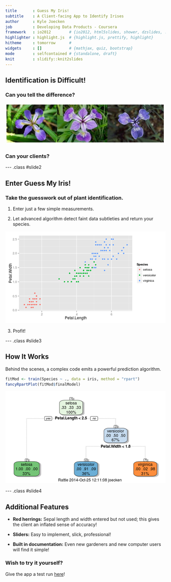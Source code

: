 ```yaml
---
title       : Guess My Iris!
subtitle    : A Client-facing App to Identify Irises
author      : Kyle Joecken
job         : Developing Data Products - Coursera
framework   : io2012        # {io2012, html5slides, shower, dzslides, ...}
highlighter : highlight.js  # {highlight.js, prettify, highlight}
hitheme     : tomorrow      # 
widgets     : []            # {mathjax, quiz, bootstrap}
mode        : selfcontained # {standalone, draft}
knit        : slidify::knit2slides
---
```


## Identification is Difficult!

### Can you tell the difference?

<img src="assets/img/three-irises.jpg">

### Can your clients?

--- .class #slide2

## Enter Guess My Iris!

### Take the guesswork out of plant identification.

1. Enter just a few simple measurements.

2. Let advanced algorithm detect faint data subtleties and return your species.



![plot of chunk unnamed-chunk-2](assets/fig/unnamed-chunk-2.png) 

<ol start = "3">
      <li>Profit!</li>
</ol>

--- .class #slide3

## How It Works

Behind the scenes, a complex code emits a powerful prediction algorithm.


```r
fitMod <- train(Species ~ ., data = iris, method = "rpart")
fancyRpartPlot(fitMod$finalModel)
```

![plot of chunk unnamed-chunk-3](assets/fig/unnamed-chunk-3.png) 

--- .class #slide4

## Additional Features

- <b>Red herrings:</b> Sepal length and width entered but not used; this gives the
client an inflated sense of accuracy!

- <b>Sliders:</b> Easy to implement, slick, professional!

- <b>Built in documentation:</b> Even new gardeners and new computer users will find
it simple!

### Wish to try it yourself?

Give the app a test run [here](http://kielejocain.shinyapps.io/Project)!
